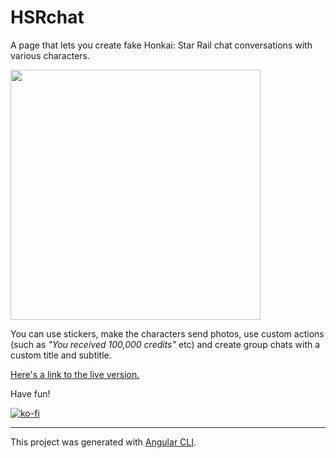 # HSRchat

A page that lets you create fake Honkai: Star Rail chat conversations with various characters.

<img src="https://pbs.twimg.com/media/GP4V36tW4AAr0cX?format=jpg" width="400px">

You can use stickers, make the characters send photos, use custom actions (such as <i>"You received 100,000 credits"</i> etc) and create group chats with a custom title and subtitle.

[Here's a link to the live version.](https://hsrchat.pages.dev/)

Have fun!

[![ko-fi](https://ko-fi.com/img/githubbutton_sm.svg)](https://ko-fi.com/A3024LZ2)

<hr>

This project was generated with [Angular CLI](https://github.com/angular/angular-cli).
